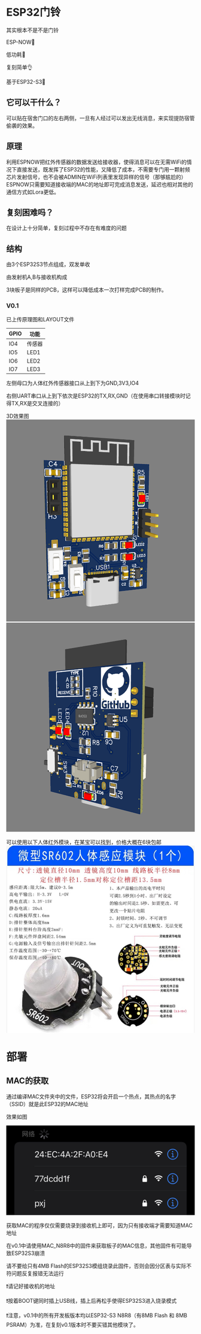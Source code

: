 # ESP32门铃
其实根本不是不是门铃

ESP-NOW🛜

低功耗🔋

复刻简单👌

基于ESP32-S3📶

## 它可以干什么？
可以贴在宿舍门口的左右两侧，一旦有人经过可以发出无线消息，来实现提防宿管偷袭的效果。
## 原理
利用ESPNOW把红外传感器的数据发送给接收器，使得消息可以在无需WiFi的情况下直接发送，既发挥了ESP32的性能，又降低了成本，不需要专门用一颗射频芯片发射信号，也不会被ADMIN在WiFi列表里发现异样的信号（那够尴尬的）
ESPNOW只需要知道接收端的MAC的地址即可完成消息发送，延迟也相对其他的通信方式如Lora更低。
## 复刻困难吗？
在设计上十分简单，复刻过程中不存在有难度的问题
## 结构
由3个ESP32S3节点组成，双发单收

由发射机A,B与接收机构成

3块板子是同样的PCB，这样可以降低成本一次打样完成PCB的制作。
### V0.1
已上传原理图和LAYOUT文件

| GPIO    |   功能  |
| ------- | ------- |
|   IO4   | 传感器   |
|  IO5    |  LED1   |
|   IO6   |  LED2   |
|  IO7    |  LED3   |

左侧母口为人体红外传感器接口从上到下为GND,3V3,IO4

右侧UART串口从上到下依次是ESP32的TX,RX,GND（在使用串口转接模块时记得TX,RX是交叉连接的）

3D效果图
![image](V0.1/1.png)
![image](V0.1/2.png)

可以使用以下人体红外模块，在某宝可以找到，价格大概在6块包邮
![image](V0.1/IR.JPG)
# 部署
## MAC的获取
通过编译MAC文件夹中的文件，ESP32将会开启一个热点，其热点的名字（SSID）就是此ESP32的MAC地址

效果如图

![image](pictures/MAC_1.PNG)

获取MAC的程序仅仅需要烧录到接收机上即可，因为只有接收端才需要知道MAC地址

在v0.1中请使用MAC_N8R8中的固件来获取板子的MAC信息，其他固件有可能导致ESP32S3崩溃

请不要给只有4MB Flash的ESP32S3模组烧录此固件，否则会因分区表与实际不符问题反复报错无法运行

❗请记好接收机的地址

❗按着BOOT键同时插上USB线，插上后再松手使得ESP32S3进入烧录模式

❗注意，v0.1中的所有开发板版本均以ESP32-S3 N8R8（有8MB Flash 和 8MB PSRAM）为准，在复刻v0.1版本时不要买错其他模块了。
